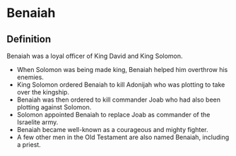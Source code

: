 # Benaiah

## Definition

Benaiah was a loyal officer of King David and King Solomon.

* When Solomon was being made king, Benaiah helped him overthrow his enemies.
* King Solomon ordered Benaiah to kill Adonijah who was plotting to take over the kingship.
* Benaiah was then ordered to kill commander Joab who had also been plotting against Solomon.
* Solomon appointed Benaiah to replace Joab as commander of the Israelite army.
* Benaiah became well-known as a courageous and mighty fighter.
* A few other men in the Old Testament are also named Benaiah, including a priest.